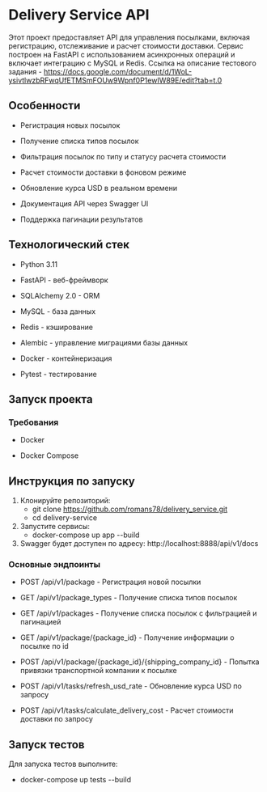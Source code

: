 # Delivery Service API
Этот проект предоставляет API для управления посылками, включая регистрацию, отслеживание и расчет стоимости доставки. Сервис построен на FastAPI с использованием асинхронных операций и включает интеграцию с MySQL и Redis.
Ссылка на описание тестового задания - https://docs.google.com/document/d/1WoL-ysivtlwzbRFwqUfETMSmFOUw9Wpnf0P1ewIW89E/edit?tab=t.0
## Особенности
* Регистрация новых посылок

* Получение списка типов посылок

* Фильтрация посылок по типу и статусу расчета стоимости

* Расчет стоимости доставки в фоновом режиме

* Обновление курса USD в реальном времени

* Документация API через Swagger UI

* Поддержка пагинации результатов

## Технологический стек
* Python 3.11

* FastAPI - веб-фреймворк

* SQLAlchemy 2.0 - ORM

* MySQL - база данных

* Redis - кэширование

* Alembic - управление миграциями базы данных

* Docker - контейнеризация

* Pytest - тестирование

## Запуск проекта
### Требования
* Docker

* Docker Compose

## Инструкция по запуску
1. Клонируйте репозиторий:
   * git clone https://github.com/romans78/delivery_service.git
   * cd delivery-service
2. Запустите сервисы:
    * docker-compose up app --build
3. Swagger будет доступен по адресу: http://localhost:8888/api/v1/docs

### Основные эндпоинты
* POST /api/v1/package - Регистрация новой посылки

* GET /api/v1/package_types - Получение списка типов посылок

* GET /api/v1/packages - Получение списка посылок с фильтрацией и пагинацией

* GET /api/v1/package/{package_id} - Получение информации о посылке по id

* POST /api/v1/package/{package_id}/{shipping_company_id} - Попытка привязки транспортной компании к посылке

* POST /api/v1/tasks/refresh_usd_rate - Обновление курса USD по запросу

* POST /api/v1/tasks/calculate_delivery_cost - Расчет стоимости доставки по запросу

## Запуск тестов
Для запуска тестов выполните:
* docker-compose up tests --build
